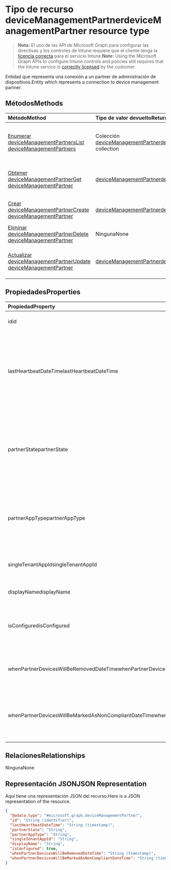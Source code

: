 # <a name="devicemanagementpartner-resource-type"></a><span data-ttu-id="847c7-101">Tipo de recurso deviceManagementPartner</span><span class="sxs-lookup"><span data-stu-id="847c7-101">deviceManagementPartner resource type</span></span>

> <span data-ttu-id="847c7-102">**Nota:** El uso de las API de Microsoft Graph para configurar las directivas y los controles de Intune requiere que el cliente tenga la [licencia correcta](https://go.microsoft.com/fwlink/?linkid=839381) para el servicio Intune.</span><span class="sxs-lookup"><span data-stu-id="847c7-102">**Note:** Using the Microsoft Graph APIs to configure Intune controls and policies still requires that the Intune service is [correctly licensed](https://go.microsoft.com/fwlink/?linkid=839381) by the customer.</span></span>

<span data-ttu-id="847c7-103">Entidad que representa una conexión a un partner de administración de dispositivos.</span><span class="sxs-lookup"><span data-stu-id="847c7-103">Entity which represents a connection to device management partner.</span></span>
## <a name="methods"></a><span data-ttu-id="847c7-104">Métodos</span><span class="sxs-lookup"><span data-stu-id="847c7-104">Methods</span></span>
|<span data-ttu-id="847c7-105">Método</span><span class="sxs-lookup"><span data-stu-id="847c7-105">Method</span></span>|<span data-ttu-id="847c7-106">Tipo de valor devuelto</span><span class="sxs-lookup"><span data-stu-id="847c7-106">Return Type</span></span>|<span data-ttu-id="847c7-107">Descripción</span><span class="sxs-lookup"><span data-stu-id="847c7-107">Description</span></span>|
|:---|:---|:---|
|[<span data-ttu-id="847c7-108">Enumerar deviceManagementPartners</span><span class="sxs-lookup"><span data-stu-id="847c7-108">List deviceManagementPartners</span></span>](../api/intune_onboarding_devicemanagementpartner_list.md)|<span data-ttu-id="847c7-109">Colección [deviceManagementPartner](../resources/intune_onboarding_devicemanagementpartner.md)</span><span class="sxs-lookup"><span data-stu-id="847c7-109">[deviceManagementPartner](../resources/intune_onboarding_devicemanagementpartner.md) collection</span></span>|<span data-ttu-id="847c7-110">Enumere las propiedades y las relaciones de los objetos [deviceManagementPartner](../resources/intune_onboarding_devicemanagementpartner.md).</span><span class="sxs-lookup"><span data-stu-id="847c7-110">List properties and relationships of the [deviceManagementPartner](../resources/intune_onboarding_devicemanagementpartner.md) objects.</span></span>|
|[<span data-ttu-id="847c7-111">Obtener deviceManagementPartner</span><span class="sxs-lookup"><span data-stu-id="847c7-111">Get deviceManagementPartner</span></span>](../api/intune_onboarding_devicemanagementpartner_get.md)|[<span data-ttu-id="847c7-112">deviceManagementPartner</span><span class="sxs-lookup"><span data-stu-id="847c7-112">deviceManagementPartner</span></span>](../resources/intune_onboarding_devicemanagementpartner.md)|<span data-ttu-id="847c7-113">Lea las propiedades y las relaciones del objeto [deviceManagementPartner](../resources/intune_onboarding_devicemanagementpartner.md).</span><span class="sxs-lookup"><span data-stu-id="847c7-113">Read properties and relationships of the [deviceManagementPartner](../resources/intune_onboarding_devicemanagementpartner.md) object.</span></span>|
|[<span data-ttu-id="847c7-114">Crear deviceManagementPartner</span><span class="sxs-lookup"><span data-stu-id="847c7-114">Create deviceManagementPartner</span></span>](../api/intune_onboarding_devicemanagementpartner_create.md)|[<span data-ttu-id="847c7-115">deviceManagementPartner</span><span class="sxs-lookup"><span data-stu-id="847c7-115">deviceManagementPartner</span></span>](../resources/intune_onboarding_devicemanagementpartner.md)|<span data-ttu-id="847c7-116">Cree un objeto [deviceManagementPartner](../resources/intune_onboarding_devicemanagementpartner.md).</span><span class="sxs-lookup"><span data-stu-id="847c7-116">Create a new [deviceManagementPartner](../resources/intune_onboarding_devicemanagementpartner.md) object.</span></span>|
|[<span data-ttu-id="847c7-117">Eliminar deviceManagementPartner</span><span class="sxs-lookup"><span data-stu-id="847c7-117">Delete deviceManagementPartner</span></span>](../api/intune_onboarding_devicemanagementpartner_delete.md)|<span data-ttu-id="847c7-118">Ninguna</span><span class="sxs-lookup"><span data-stu-id="847c7-118">None</span></span>|<span data-ttu-id="847c7-119">Elimina un [deviceManagementPartner](../resources/intune_onboarding_devicemanagementpartner.md).</span><span class="sxs-lookup"><span data-stu-id="847c7-119">Deletes a [deviceManagementPartner](../resources/intune_onboarding_devicemanagementpartner.md).</span></span>|
|[<span data-ttu-id="847c7-120">Actualizar deviceManagementPartner</span><span class="sxs-lookup"><span data-stu-id="847c7-120">Update deviceManagementPartner</span></span>](../api/intune_onboarding_devicemanagementpartner_update.md)|[<span data-ttu-id="847c7-121">deviceManagementPartner</span><span class="sxs-lookup"><span data-stu-id="847c7-121">deviceManagementPartner</span></span>](../resources/intune_onboarding_devicemanagementpartner.md)|<span data-ttu-id="847c7-122">Actualice las propiedades de un objeto [deviceManagementPartner](../resources/intune_onboarding_devicemanagementpartner.md).</span><span class="sxs-lookup"><span data-stu-id="847c7-122">Update the properties of a [deviceManagementPartner](../resources/intune_onboarding_devicemanagementpartner.md) object.</span></span>|

## <a name="properties"></a><span data-ttu-id="847c7-123">Propiedades</span><span class="sxs-lookup"><span data-stu-id="847c7-123">Properties</span></span>
|<span data-ttu-id="847c7-124">Propiedad</span><span class="sxs-lookup"><span data-stu-id="847c7-124">Property</span></span>|<span data-ttu-id="847c7-125">Tipo</span><span class="sxs-lookup"><span data-stu-id="847c7-125">Type</span></span>|<span data-ttu-id="847c7-126">Descripción</span><span class="sxs-lookup"><span data-stu-id="847c7-126">Description</span></span>|
|:---|:---|:---|
|<span data-ttu-id="847c7-127">id</span><span class="sxs-lookup"><span data-stu-id="847c7-127">id</span></span>|<span data-ttu-id="847c7-128">Cadena</span><span class="sxs-lookup"><span data-stu-id="847c7-128">String</span></span>|<span data-ttu-id="847c7-129">Todavía no documentado</span><span class="sxs-lookup"><span data-stu-id="847c7-129">Not yet documented</span></span>|
|<span data-ttu-id="847c7-130">lastHeartbeatDateTime</span><span class="sxs-lookup"><span data-stu-id="847c7-130">lastHeartbeatDateTime</span></span>|<span data-ttu-id="847c7-131">DateTimeOffset</span><span class="sxs-lookup"><span data-stu-id="847c7-131">DateTimeOffset</span></span>|<span data-ttu-id="847c7-132">Marca de tiempo del último latido después de habilitar la opción de administrador Conectarse a los partners de administración de dispositivos</span><span class="sxs-lookup"><span data-stu-id="847c7-132">Timestamp of last heartbeat after admin enabled option Connect to Device management Partner</span></span>|
|<span data-ttu-id="847c7-133">partnerState</span><span class="sxs-lookup"><span data-stu-id="847c7-133">partnerState</span></span>|[<span data-ttu-id="847c7-134">deviceManagementPartnerTenantState</span><span class="sxs-lookup"><span data-stu-id="847c7-134">deviceManagementPartnerTenantState</span></span>](../resources/intune_onboarding_devicemanagementpartnertenantstate.md)|<span data-ttu-id="847c7-p101">Estado de partner de este espacio empresarial. Los valores posibles son: `unknown`, `unavailable`, `enabled`, `terminated`, `rejected` y `unresponsive`.</span><span class="sxs-lookup"><span data-stu-id="847c7-p101">Partner state of this tenant Possible values are: `unknown`, `unavailable`, `enabled`, `terminated`, `rejected`, `unresponsive`.</span></span>|
|<span data-ttu-id="847c7-137">partnerAppType</span><span class="sxs-lookup"><span data-stu-id="847c7-137">partnerAppType</span></span>|[<span data-ttu-id="847c7-138">deviceManagementPartnerAppType</span><span class="sxs-lookup"><span data-stu-id="847c7-138">deviceManagementPartnerAppType</span></span>](../resources/intune_onboarding_devicemanagementpartnerapptype.md)|<span data-ttu-id="847c7-p102">Tipo de aplicación de partner. Los valores posibles son: `unknown`, `singleTenantApp` y `multiTenantApp`.</span><span class="sxs-lookup"><span data-stu-id="847c7-p102">Partner App type Possible values are: `unknown`, `singleTenantApp`, `multiTenantApp`.</span></span>|
|<span data-ttu-id="847c7-141">singleTenantAppId</span><span class="sxs-lookup"><span data-stu-id="847c7-141">singleTenantAppId</span></span>|<span data-ttu-id="847c7-142">Cadena</span><span class="sxs-lookup"><span data-stu-id="847c7-142">String</span></span>|<span data-ttu-id="847c7-143">Identificador de aplicación de espacio empresarial único de partner</span><span class="sxs-lookup"><span data-stu-id="847c7-143">Partner Single tenant App id</span></span>|
|<span data-ttu-id="847c7-144">displayName</span><span class="sxs-lookup"><span data-stu-id="847c7-144">displayName</span></span>|<span data-ttu-id="847c7-145">Cadena</span><span class="sxs-lookup"><span data-stu-id="847c7-145">String</span></span>|<span data-ttu-id="847c7-146">Nombre para mostrar del partner</span><span class="sxs-lookup"><span data-stu-id="847c7-146">Partner display name</span></span>|
|<span data-ttu-id="847c7-147">isConfigured</span><span class="sxs-lookup"><span data-stu-id="847c7-147">isConfigured</span></span>|<span data-ttu-id="847c7-148">Booleano</span><span class="sxs-lookup"><span data-stu-id="847c7-148">Boolean</span></span>|<span data-ttu-id="847c7-149">Si el partner de administración de dispositivos está configurado o no</span><span class="sxs-lookup"><span data-stu-id="847c7-149">Whether device management partner is configured or not</span></span>|
|<span data-ttu-id="847c7-150">whenPartnerDevicesWillBeRemovedDateTime</span><span class="sxs-lookup"><span data-stu-id="847c7-150">whenPartnerDevicesWillBeRemovedDateTime</span></span>|<span data-ttu-id="847c7-151">DateTimeOffset</span><span class="sxs-lookup"><span data-stu-id="847c7-151">DateTimeOffset</span></span>|<span data-ttu-id="847c7-152">Fecha y hora en UTC de cuándo se quitará PartnerDevices</span><span class="sxs-lookup"><span data-stu-id="847c7-152">DateTime in UTC when PartnerDevices will be removed</span></span>|
|<span data-ttu-id="847c7-153">whenPartnerDevicesWillBeMarkedAsNonCompliantDateTime</span><span class="sxs-lookup"><span data-stu-id="847c7-153">whenPartnerDevicesWillBeMarkedAsNonCompliantDateTime</span></span>|<span data-ttu-id="847c7-154">DateTimeOffset</span><span class="sxs-lookup"><span data-stu-id="847c7-154">DateTimeOffset</span></span>|<span data-ttu-id="847c7-155">Fecha y hora en UTC de cuándo PartnerDevices se marcará como no compatible</span><span class="sxs-lookup"><span data-stu-id="847c7-155">DateTime in UTC when PartnerDevices will be marked as NonCompliant</span></span>|

## <a name="relationships"></a><span data-ttu-id="847c7-156">Relaciones</span><span class="sxs-lookup"><span data-stu-id="847c7-156">Relationships</span></span>
<span data-ttu-id="847c7-157">Ninguna</span><span class="sxs-lookup"><span data-stu-id="847c7-157">None</span></span>
## <a name="json-representation"></a><span data-ttu-id="847c7-158">Representación JSON</span><span class="sxs-lookup"><span data-stu-id="847c7-158">JSON Representation</span></span>
<span data-ttu-id="847c7-159">Aquí tiene una representación JSON del recurso.</span><span class="sxs-lookup"><span data-stu-id="847c7-159">Here is a JSON representation of the resource.</span></span>
<!--{
  "blockType": "resource",
  "baseType": "microsoft.graph.entity",
  "keyProperty": "id",
  "@odata.type": "microsoft.graph.deviceManagementPartner"
}-->
``` json
{
  "@odata.type": "#microsoft.graph.deviceManagementPartner",
  "id": "String (identifier)",
  "lastHeartbeatDateTime": "String (timestamp)",
  "partnerState": "String",
  "partnerAppType": "String",
  "singleTenantAppId": "String",
  "displayName": "String",
  "isConfigured": true,
  "whenPartnerDevicesWillBeRemovedDateTime": "String (timestamp)",
  "whenPartnerDevicesWillBeMarkedAsNonCompliantDateTime": "String (timestamp)"
}
```








